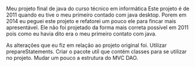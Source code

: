 Meu projeto final de java do curso técnico em informática Este projeto é de 2011 quando eu tive o meu primeiro contado com java desktop. Porem em 2014 eu peguei este projeto e refatorei um pouco ele para fincar mais apresentável. Ele não foi projetado da forma mais correta possível em 2011 pois como eu havia dito era o meu primeiro contato com java.

As alterações que eu fiz em relação ao projeto original foi. Utilizar prepareStatements. Criar o pacote util que contém classes para se utilizar no projeto. Mudar um pouco a estrutura do MVC DAO.
